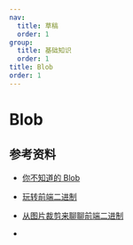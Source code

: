 ```yaml
---
nav:
  title: 草稿
  order: 1
group:
  title: 基础知识
  order: 1
title: Blob
order: 1
---
```


# Blob

## 参考资料

- [你不知道的 Blob](https://mp.weixin.qq.com/s/ismyY2EOUMwFqBuen5EUUg)
- [玩转前端二进制](https://mp.weixin.qq.com/s/QHi6BVM5Jt8XwZ_FKcRYsg)

- [从图片裁剪来聊聊前端二进制](https://juejin.im/post/6862156294611009544?utm_source=gold_browser_extension)
- 